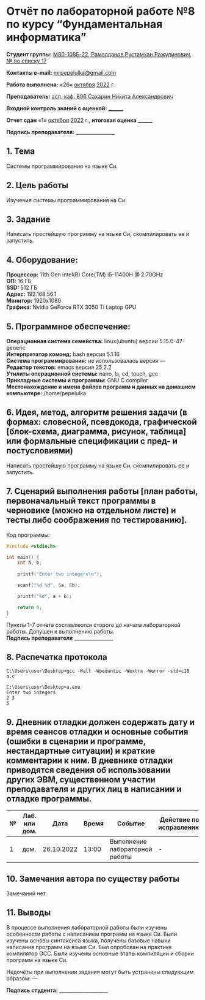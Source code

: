 # Отчёт по лабораторной работе №8 по курсу “Фундаментальная информатика”

<b>Студент группы:</b> <ins>M80-108Б-22, Рамалданов Рустамхан Ражудинович, № по списку 17</ins> 

<b>Контакты e-mail:</b> <ins>mrpepelulka@gmail.com</ins>

<b>Работа выполнена:</b> «26» <ins>октября</ins> <ins>2022</ins> г.

<b>Преподаватель:</b> <ins>асп. каф. 806 Сахарин Никита Александрович</ins>

<b>Входной контроль знаний с оценкой:</b> <ins>______</ins>

<b>Отчет сдан</b> «1» <ins>октября</ins> <ins>2022</ins> г., <b>итоговая оценка</b> <ins>______</ins>

<b>Подпись преподавателя:</b> ________________

## 1. Тема
Системы программирования на языке Си.
## 2. Цель работы
Изучение системы программирования на Си.
## 3. Задание 
Написать простейшую программу на языке Си, скомпилировать ее и запустить.
## 4. Оборудование:
<b>Процессор:</b> 11th Gen intel(R) Core(TM) i5-11400H @ 2.70GHz<br/>
<b>ОП:</b> 16 ГБ<br/>
<b>SSD:</b> 512 ГБ<br/>
<b>Адрес:</b> 192.168.56.1 <br/>
<b>Монитор:</b> 1920x1080<br/>
<b>Графика:</b> Nvidia GeForce RTX 3050 Ti Laptop GPU <br/>

## 5. Программное обеспечение:
<b>Операционная система семейства:</b> linux(ubuntu) версии 5.15.0-47-generic<br/>
<b>Интерпретатор команд:</b> bash версия 5.1.16<br/>
<b>Система программирования:</b> не использовалась версия —<br/>
<b>Редактор текстов:</b> emacs версия 25.2.2<br/>
<b>Утилиты операционной системы:</b> nano, ls, cd, touch, gcc <br/>
<b>Прикладные системы и программы:</b> GNU C compiler <br/>
<b>Местонахождение и имена файлов программ и данных на домашнем компьютере:</b> /home/pepelulka<br/>

## 6. Идея, метод, алгоритм решения задачи (в формах: словесной, псевдокода, графической [блок-схема, диаграмма, рисунок, таблица] или формальные спецификации с пред- и постусловиями)

Написать простейшую программу на языке Си, скомпилировать ее и запустить.

## 7. Сценарий выполнения работы [план работы, первоначальный текст программы в черновике (можно на отдельном листе) и тесты либо соображения по тестированию]. 

Код программы: 
```src:a.c
#include <stdio.h>

int main() {
    int a, b;
    
    printf("Enter two integers\n");

    scanf("%d %d", &a, &b);

    printf("%d", a + b);

    return 0;
}
```

Пункты 1-7 отчета составляются сторого до начала лабораторной работы.
Допущен к выполнению работы.  
<b>Подпись преподавателя</b> ________________

## 8. Распечатка протокола 

```
C:\Users\user\Desktop>gcc -Wall -Wpedantic -Wextra -Werror -std=c18 a.c  

C:\Users\user\Desktop>a.exe
Enter two integers
2 3
5
```

## 9. Дневник отладки должен содержать дату и время сеансов отладки и основные события (ошибки в сценарии и программе, нестандартные ситуации) и краткие комментарии к ним. В дневнике отладки приводятся сведения об использовании других ЭВМ, существенном участии преподавателя и других лиц в написании и отладке программы.

| № |  Лаб. или дом. | Дата | Время | Событие | Действие по исправлению | Примечание |
| ------ | ------ | ------ | ------ | ------ | ------ | ------ |
| 1 | дом. | 26.10.2022 | 13:00 | Выполнение лабораторной работы | - | - |
## 10. Замечания автора по существу работы

Замечаний нет.

## 11. Выводы

В процессе выполнения лабораторной работы были изучены особенности работы с написанием программ на языке Си. Были изучены основы синтаксиса языка, получены базовые навыки написания программ на языке Си. Был опробован на практике компилятор GCC. Были изучены основные этапы компиляции и сборки программ на языке Си.

Недочёты при выполнении задания могут быть устранены следующим образом: —

<b>Подпись студента:</b> ____________________
